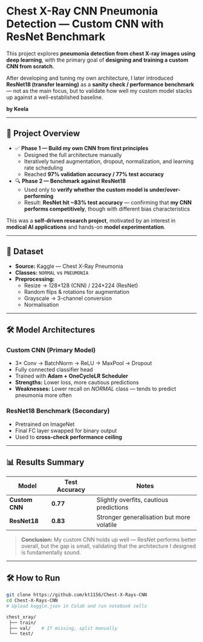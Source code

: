 # Chest X-Ray CNN Pneumonia Detection — Custom CNN with ResNet Benchmark

This project explores **pneumonia detection from chest X-ray images using deep learning**, with the primary goal of **designing and training a custom CNN from scratch**.

After developing and tuning my own architecture, I later introduced **ResNet18 (transfer learning)** as a **sanity check / performance benchmark** — not as the main focus, but to validate how well my custom model stacks up against a well-established baseline.

**by Keela**

---

## 🚀 Project Overview

- ✅ **Phase 1 — Build my own CNN from first principles**
  - Designed the full architecture manually
  - Iteratively tuned augmentation, dropout, normalization, and learning rate scheduling
  - Reached **97% validation accuracy / 77% test accuracy**
- 🔍 **Phase 2 — Benchmark against ResNet18**
  - Used only to **verify whether the custom model is under/over-performing**
  - Result: **ResNet hit ~83% test accuracy** — confirming that **my CNN performs competitively**, though with different bias characteristics

This was a **self-driven research project**, motivated by an interest in **medical AI applications** and hands-on **model experimentation**.

---

## 📂 Dataset

- **Source:** Kaggle — Chest X-Ray Pneumonia
- **Classes:** `NORMAL` vs `PNEUMONIA`
- **Preprocessing:**
  - Resize → 128×128 (CNN) / 224×224 (ResNet)
  - Random flips & rotations for augmentation
  - Grayscale → 3-channel conversion
  - Normalisation

---

## 🛠️ Model Architectures

### Custom CNN (Primary Model)

- 3× Conv → BatchNorm → ReLU → MaxPool → Dropout
- Fully connected classifier head
- Trained with **Adam + OneCycleLR Scheduler**
- **Strengths:** Lower loss, more cautious predictions  
- **Weaknesses:** Lower recall on *NORMAL* class — tends to predict pneumonia more often

### ResNet18 Benchmark (Secondary)

- Pretrained on ImageNet
- Final FC layer swapped for binary output
- Used to **cross-check performance ceiling**

---

## 📊 Results Summary

| Model          | Test Accuracy | Notes                                    |
|----------------|---------------|------------------------------------------|
| **Custom CNN** | **0.77**      | Slightly overfits, cautious predictions  |
| **ResNet18**   | **0.83**      | Stronger generalisation but more volatile|

> **Conclusion:** My custom CNN holds up well — ResNet performs better overall, but the gap is small, validating that the architecture I designed is fundamentally sound.

---

## 🛠️ How to Run

```bash
git clone https://github.com/kt1156/Chest-X-Rays-CNN
cd Chest-X-Rays-CNN
# Upload kaggle.json in Colab and run notebook cells

chest_xray/
 ├── train/
 ├── val/    # If missing, split manually
 └── test/
